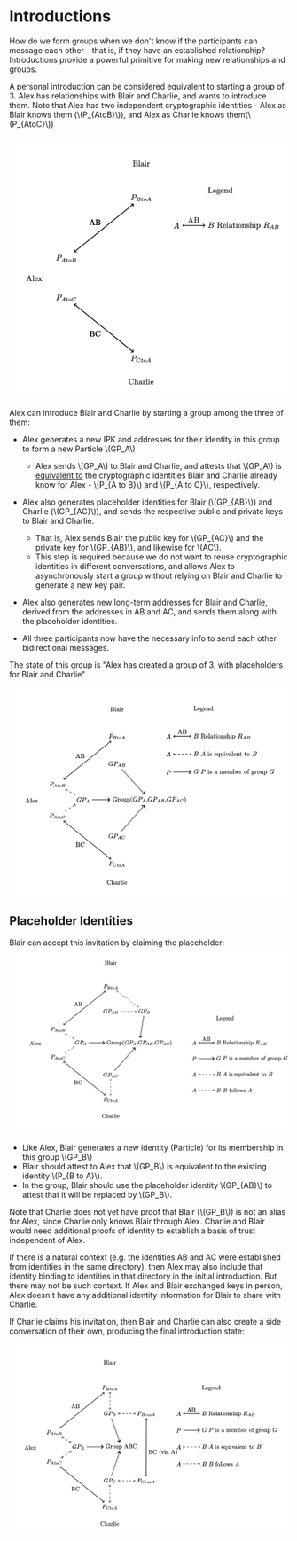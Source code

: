 # Introductions

How do we form groups when we don't know if the participants can message each other - that is, if they have an established relationship? Introductions provide a powerful primitive for making new relationships and groups.

A personal introduction can be considered equivalent to starting a group of 3. Alex has relationships with Blair and Charlie, and wants to introduce them. Note that Alex has two independent cryptographic identities - Alex as Blair knows them (\\(P_{AtoB}\\)), and Alex as Charlie knows them(\\(P_{AtoC}\\))


![Diagram of the start condition, where Alex has two independent relationships](img/introduction-0.png)

Alex can introduce Blair and Charlie by starting a group among the three of them:

- Alex generates a new IPK and addresses for their identity in this group to form a new Particle \\(GP_A\\)
	- Alex sends \\(GP_A\\) to Blair and Charlie, and attests that \\(GP_A\\) is [equivalent to](identities.md) the cryptographic identities Blair and Charlie already know for Alex - \\(P_{A to B}\\) and \\(P_{A to C}\\), respectively.
- Alex also generates placeholder identities for Blair (\\(GP_{AB}\\)) and Charlie (\\(GP_{AC}\\)), and sends the respective public and private keys to Blair and Charlie.
	- That is, Alex sends Blair the public key for \\(GP_{AC}\\) and the private key for \\(GP_{AB}\\), and likewise for \\(AC\\).
	- This step is required because we do not want to reuse cryptographic identities in different conversations, and allows Alex to asynchronously start a group without relying on Blair and Charlie to generate a new key pair.
- Alex also generates new long-term addresses for Blair and Charlie, derived from the addresses in AB and AC, and sends them along with the placeholder identities.

- All three participants now have the necessary info to send each other bidirectional messages.

The state of this group is "Alex has created a group of 3, with placeholders for Blair and Charlie"

![Diagram of resulting group with placeholder identities](img/introduction-1.png)

## Placeholder Identities

Blair can accept this invitation by claiming the placeholder:
![Diagram of groups after Blair joins](img/introduction-2.png)

- Like Alex, Blair generates a new identity (Particle) for its membership in this group \\(GP_B\\)
- Blair should attest to Alex that \\(GP_B\\) is equivalent to the existing identity \\(P_{B to A}\\).
- In the group, Blair should use the placeholder identity \\(GP_{AB}\\) to attest that it will be replaced by \\(GP_B\\). 

Note that Charlie does not yet have proof that Blair (\\(GP_B\\)) is not an alias for Alex, since Charlie only knows Blair through Alex. Charlie and Blair would need additional proofs of identity to establish a basis of trust independent of Alex.

If there is a natural context (e.g. the identities AB and AC were established from identities in the same directory), then Alex may also include that identity binding to identities in that directory in the initial introduction. But there may not be such context. If Alex and Blair exchanged keys in person, Alex doesn't have any additional identity information for Blair to share with Charlie.

If Charlie claims his invitation, then Blair and Charlie can also create a side conversation of their own, producing the final introduction state:

![Final introduction state](img/introduction-3.png)